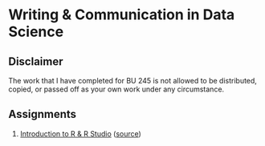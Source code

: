 # Writing & Communication in Data Science

## Disclaimer

The work that I have completed for BU 245 is not allowed to be distributed,
copied, or passed off as your own work under any circumstance.

## Assignments

1. [Introduction to R & R Studio](https://ajchili.github.io/coursework//bu_245/assignment_1.html) ([source](https://github.com/ajchili/coursework/blob/master/bu_245/assignment_1.Rmd))